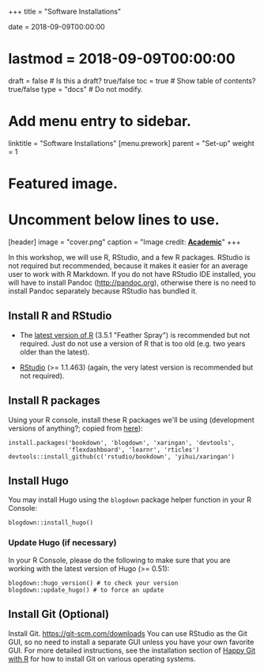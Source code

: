 +++
title = "Software Installations"

date = 2018-09-09T00:00:00
# lastmod = 2018-09-09T00:00:00

draft = false  # Is this a draft? true/false
toc = true  # Show table of contents? true/false
type = "docs"  # Do not modify.

# Add menu entry to sidebar.
linktitle = "Software Installations"
[menu.prework]
  parent = "Set-up"
  weight = 1

# Featured image.
# Uncomment below lines to use.
[header]
  image = "cover.png"
  caption = "Image credit: [**Academic**](https://github.com/gcushen/hugo-academic/)"
+++

In this workshop, we will use R, RStudio, and a few R packages. RStudio is not required but recommended, because it makes it easier for an average user to work with R Markdown. If you do not have RStudio IDE installed, you will have to install Pandoc (http://pandoc.org), otherwise there is no need to install Pandoc separately because RStudio has bundled it. 

## Install R and RStudio

* The [latest version of R](https://cran.rstudio.com/) (3.5.1 "Feather Spray") is recommended but not required. Just do not use a version of R that is too old (e.g. two years older than the latest).

* [RStudio](https://www.rstudio.com/products/rstudio/download/#download) (>= 1.1.463) (again, the very latest version is recommended but not required).

## Install R packages 

Using your R console, install these R packages we'll be using (development versions of anything?; copied from [here](https://github.com/rbind/yihui/issues/30)):

```
install.packages('bookdown', 'blogdown', 'xaringan', 'devtools',
                 'flexdashboard', 'learnr', 'rticles')
devtools::install_github(c('rstudio/bookdown', 'yihui/xaringan')
```

## Install Hugo

You may install Hugo using the `blogdown` package helper function in your R Console:

```
blogdown::install_hugo()
```

### Update Hugo (if necessary)

In your R Console, please do the following to make sure that you are working with the latest version of Hugo (>= 0.51): 
    
```
blogdown::hugo_version() # to check your version
blogdown::update_hugo() # to force an update
```

## Install Git (Optional)

Install Git. https://git-scm.com/downloads You can use RStudio as the Git GUI, so no need to install a separate GUI unless you have your own favorite GUI. For more detailed instructions, see the installation section of [Happy Git with R](http://happygitwithr.com/install-git.html) for how to install Git on various operating systems.